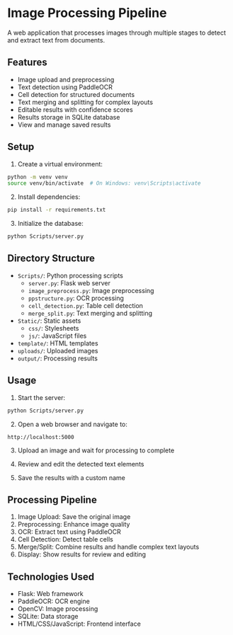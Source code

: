 # Image Processing Pipeline

A web application that processes images through multiple stages to detect and extract text from documents.

## Features

- Image upload and preprocessing
- Text detection using PaddleOCR
- Cell detection for structured documents
- Text merging and splitting for complex layouts
- Editable results with confidence scores
- Results storage in SQLite database
- View and manage saved results

## Setup

1. Create a virtual environment:

```bash
python -m venv venv
source venv/bin/activate  # On Windows: venv\Scripts\activate
```

2. Install dependencies:

```bash
pip install -r requirements.txt
```

3. Initialize the database:

```bash
python Scripts/server.py
```

## Directory Structure

- `Scripts/`: Python processing scripts
  - `server.py`: Flask web server
  - `image_preprocess.py`: Image preprocessing
  - `ppstructure.py`: OCR processing
  - `cell_detection.py`: Table cell detection
  - `merge_split.py`: Text merging and splitting
- `Static/`: Static assets
  - `css/`: Stylesheets
  - `js/`: JavaScript files
- `template/`: HTML templates
- `uploads/`: Uploaded images
- `output/`: Processing results

## Usage

1. Start the server:

```bash
python Scripts/server.py
```

2. Open a web browser and navigate to:

```
http://localhost:5000
```

3. Upload an image and wait for processing to complete

4. Review and edit the detected text elements

5. Save the results with a custom name

## Processing Pipeline

1. Image Upload: Save the original image
2. Preprocessing: Enhance image quality
3. OCR: Extract text using PaddleOCR
4. Cell Detection: Detect table cells
5. Merge/Split: Combine results and handle complex text layouts
6. Display: Show results for review and editing

## Technologies Used

- Flask: Web framework
- PaddleOCR: OCR engine
- OpenCV: Image processing
- SQLite: Data storage
- HTML/CSS/JavaScript: Frontend interface
